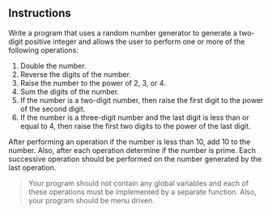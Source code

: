 ## Instructions
Write a program that uses a random number generator to generate a two-digit positive integer and allows the user to perform one or more of the following operations:
1. Double the number.
2. Reverse the digits of the number.
3. Raise the number to the power of 2, 3, or 4.
4. Sum the digits of the number.
5. If the number is a two-digit number, then raise the first digit to the power of the second digit.
6. If the number is a three-digit number and the last digit is less than or equal to 4, then raise the first two digits to the power of the last digit.

After performing an operation if the number is less than 10, add 10 to the number. Also, after each operation determine if the number is prime.
Each successive operation should be performed on the number generated by the last operation. 

>Your program should not contain any global variables and each of these operations must be implemented by a separate function. Also, your program should be menu driven.